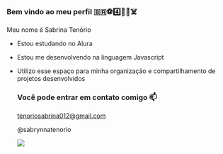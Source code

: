 ### **Bem vindo ao meu perfil** 🇧🇷⚽4️⃣👮‍♀️☠️

Meu nome é Sabrina Tenório

- Estou estudando no Alura
- Estou me desenvolvendo na linguagem Javascript
- Utilizo esse espaço para minha organização e compartilhamento de projetos desenvolvidos

  ### Você pode entrar em contato comigo 📫

  tenoriosabrina012@gmail.com
  
  @sabrynnatenorio


  ![](https://media1.tenor.com/m/d_Qjg8l7ViUAAAAd/happy-celebration.gif)

